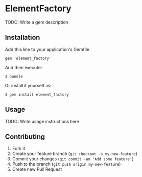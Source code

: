 # ElementFactory

TODO: Write a gem description

## Installation

Add this line to your application's Gemfile:

    gem 'element_factory'

And then execute:

    $ bundle

Or install it yourself as:

    $ gem install element_factory

## Usage

TODO: Write usage instructions here

## Contributing

1. Fork it
2. Create your feature branch (`git checkout -b my-new-feature`)
3. Commit your changes (`git commit -am 'Add some feature'`)
4. Push to the branch (`git push origin my-new-feature`)
5. Create new Pull Request
